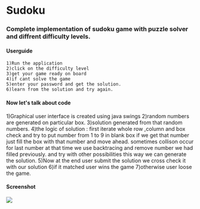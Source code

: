 # Sudoku
### Complete implementation of sudoku game with puzzle solver and diffrent difficulty levels.
#### Userguide
    1)Run the application 
    2)click on the difficulty level 
    3)get your game ready on board
    4)if cant solve the game 
    5)enter your password and get the solution.
    6)learn from the solution and try again.
    
#### Now let's talk about code
   1)Graphical user interface is created using java swings
   2)random numbers are generated on particular box.
   3)solution generated from that random numbers.
   4)the logic of solution :
           first iterate whole row ,column and box check and try to put number from 1 to 9 in blank box
           if we get that number just fill the box with that number and move ahead.
           sometimes collison occur for last number at that time we use backtracing and remove number we had filled previously.
           and try with other possibilities this way we can generate the solution.
   5)Now at the end user submit the solution we cross check it with our solution
   6)if it matched user wins the game 
   7)otherwise user loose the game.
           
  
#### Screenshot
![](https://i.ibb.co/yScc9rm/Sudoku.png)

<!-- <a href="https://imgbb.com/"><img src="" alt="2021-04-29-18-23-Office-Lens-7-auto-x2-1" border="0"></a> -->
<!--<a href="https://ibb.co/q533SvL"><img src="https://i.ibb.co/yScc9rm/Sudoku.png" alt="Sudoku" border="0"></a> -->
